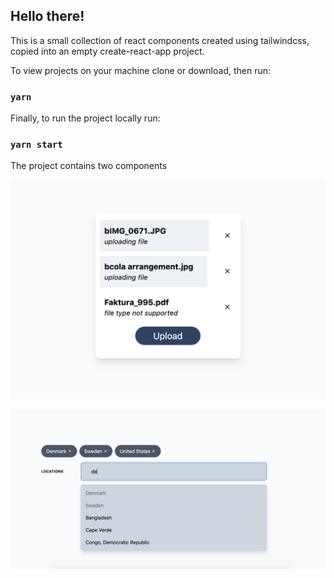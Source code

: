 ## Hello there!

This is a small collection of react components created using tailwindcss, copied into an empty create-react-app project.

To view projects on your machine clone or download, then run:

### `yarn`

Finally, to run the project locally run:

### `yarn start`

The project contains two components

![image uploader](img/uploader.png?raw=true "Image uploader")

![Location input](img/locationinput.png?raw=true "Location input")
